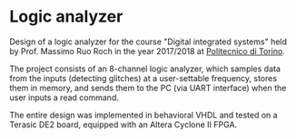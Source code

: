# Logic analyzer
Design of a logic analyzer for the course "Digital integrated systems" held by Prof. Massimo Ruo Roch in the year 2017/2018 at [Politecnico di Torino](www.polito.it).

The project consists of an 8-channel logic analyzer, which samples data from the inputs (detecting glitches) at a user-settable frequency, stores them in memory, and sends them to the PC (via UART interface) when the user inputs a read command.

The entire design was implemented in behavioral VHDL and tested on a Terasic DE2 board, equipped with an Altera Cyclone II FPGA.
